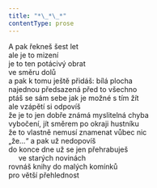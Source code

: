 ```yaml
---
title: "*\_*\_*"
contentType: prose
---
```


<section>

A pak řekneš šest let  
ale je to mizení  
je to ten potácivý obrat  
ve směru dolů  
a pak k tomu ještě přidáš: bílá plocha  
najednou předsazená před to všechno  
ptáš se sám sebe jak je možné s tím žít  
ale vzápětí si odpovíš  
že je to jen dobře známá myslitelná chyba  
vybočení, jít směrem po okraji hustníku  
že to vlastně nemusí znamenat vůbec nic  
„že…“ a pak už nedopovíš  
do konce dne už se jen přehrabuješ  
     ve starých novinách  
rovnáš knihy do malých komínků  
pro větší přehlednost

</section>

